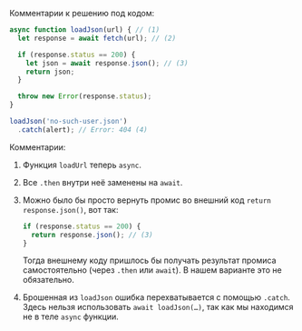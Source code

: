 
Комментарии к решению под кодом:

```js run
async function loadJson(url) { // (1)
  let response = await fetch(url); // (2)

  if (response.status == 200) {
    let json = await response.json(); // (3)
    return json;
  }

  throw new Error(response.status);
}

loadJson('no-such-user.json')
  .catch(alert); // Error: 404 (4)
```

Комментарии:

1. Функция `loadUrl` теперь `async`.
2. Все `.then` внутри неё заменены на `await`.
3. Можно было бы просто вернуть промис во внешний код `return response.json()`, вот так:

    ```js
    if (response.status == 200) {
      return response.json(); // (3)
    }
    ```

    Тогда внешнему коду пришлось бы получать результат промиса самостоятельно (через `.then` или `await`). В нашем варианте это не обязательно.
4. Брошенная из `loadJson` ошибка перехватывается с помощью `.catch`. Здесь нельзя использовать `await loadJson(…)`, так как мы находимся не в теле `async` функции.
